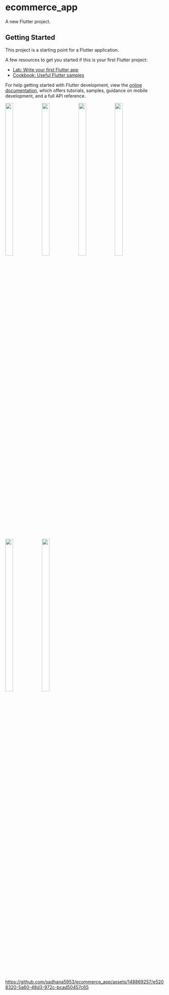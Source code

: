 # ecommerce_app

A new Flutter project.

## Getting Started

This project is a starting point for a Flutter application.

A few resources to get you started if this is your first Flutter project:

- [Lab: Write your first Flutter app](https://docs.flutter.dev/get-started/codelab)
- [Cookbook: Useful Flutter samples](https://docs.flutter.dev/cookbook)

For help getting started with Flutter development, view the
[online documentation](https://docs.flutter.dev/), which offers tutorials,
samples, guidance on mobile development, and a full API reference.

<P>
  <img src="https://github.com/sadhana5953/ecommerce_app/assets/148869257/64ea29f8-866f-4507-8c20-d80671596634)" width=22% height=35%>
  <img src="https://github.com/sadhana5953/ecommerce_app/assets/148869257/43686888-a8a0-4f4e-aada-52b17980129a" width=22% height=35%>
  <img src="https://github.com/sadhana5953/ecommerce_app/assets/148869257/e0ca96e5-826c-4145-848b-84e05250bfe0" width=22% height=35%>
  <img src="https://github.com/sadhana5953/ecommerce_app/assets/148869257/af0bd72b-10e4-488d-b779-7e983c468ed6" width=22% height=35%>
  <img src="https://github.com/sadhana5953/ecommerce_app/assets/148869257/7236608a-8178-40b1-8014-6ab71012a8fd" width=22% height=35%>
  <img src="https://github.com/sadhana5953/ecommerce_app/assets/148869257/92b7b483-d2e0-4cc3-b333-ac21e65b1ff8" width=22% height=35%>
</P>

https://github.com/sadhana5953/ecommerce_app/assets/148869257/e5208320-5a60-48d3-972c-bcad50457c65

